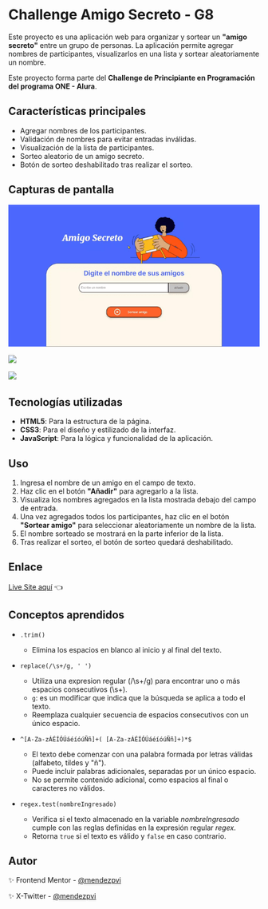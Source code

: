 # Challenge Amigo Secreto - G8

Este proyecto es una aplicación web para organizar y sortear un **"amigo secreto"** entre un grupo de personas. La aplicación permite agregar nombres de participantes, visualizarlos en una lista y sortear aleatoriamente un nombre.

Este proyecto forma parte del **Challenge de Principiante en Programación del programa ONE - Alura**.


## Características principales
- Agregar nombres de los participantes.
- Validación de nombres para evitar entradas inválidas.
- Visualización de la lista de participantes.
- Sorteo aleatorio de un amigo secreto.
- Botón de sorteo deshabilitado tras realizar el sorteo.

## Capturas de pantalla

![](./assets/screenshots/sample.gif)

![](./assets/screenshots/desktop-initial.avif)

![](./assets/screenshots/desktop-result.avif)

## Tecnologías utilizadas

- **HTML5**: Para la estructura de la página.
- **CSS3**: Para el diseño y estilizado de la interfaz.
- **JavaScript**: Para la lógica y funcionalidad de la aplicación.


## Uso

1. Ingresa el nombre de un amigo en el campo de texto.
2. Haz clic en el botón **"Añadir"** para agregarlo a la lista.
3. Visualiza los nombres agregados en la lista mostrada debajo del campo de entrada.
4. Una vez agregados todos los participantes, haz clic en el botón **"Sortear amigo"** para seleccionar aleatoriamente un nombre de la lista.
5. El nombre sorteado se mostrará en la parte inferior de la lista.
6. Tras realizar el sorteo, el botón de sorteo quedará deshabilitado.

## Enlace

[Live Site aquí]() 👈

## Conceptos aprendidos

+ `.trim()` 
  + Elimina los espacios en blanco al inicio y al final del texto.

+ `replace(/\s+/g, ' ')` 
  + Utiliza una expresion regular (/\s+/g) para encontrar uno o más espacios consecutivos (\s+).
  + `g`: es un modificar que indica que la búsqueda se aplica a todo el texto.
  + Reemplaza cualquier secuencia de espacios consecutivos con un único espacio.

+ `^[A-Za-zÁÉÍÓÚáéíóúÑñ]+( [A-Za-zÁÉÍÓÚáéíóúÑñ]+)*$`
  + El texto debe comenzar con una palabra formada por letras válidas (alfabeto, tildes y "ñ").
  + Puede incluir palabras adicionales, separadas por un único espacio.
  + No se permite contenido adicional, como espacios al final o caracteres no válidos.
+ `regex.test(nombreIngresado)`
  + Verifica si el texto almacenado en la variable *nombreIngresado* cumple con las reglas definidas en la expresión regular *regex*.
  + Retorna `true` si el texto es válido y `false` en caso contrario.


## Autor

✨ Frontend Mentor - [@mendezpvi](https://www.frontendmentor.io/profile/mendezpvi)

✨ X-Twitter - [@mendezpvi](https://x.com/mendezpvi)


